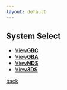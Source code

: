 ```yaml
---
layout: default
---
```


## System Select
<ul style="3button.ul">
            <li style="3button.li"><a href="https://github.com/pages-themes/minimal/zipball/master" style="3button.ul a">View<strong>GBC</strong></a></li>
            <li><a href="https://github.com/pages-themes/minimal/tarball/master">View<strong>GBA</strong></a></li>
            <li><a href="https://github.com/pages-themes/minimal/tarball/master">View<strong>NDS</strong></a></li>
            <li><a href="https://github.com/pages-themes/minimal/tarball/master">View<strong>3DS</strong></a></li>
          </ul>


[back](./)
